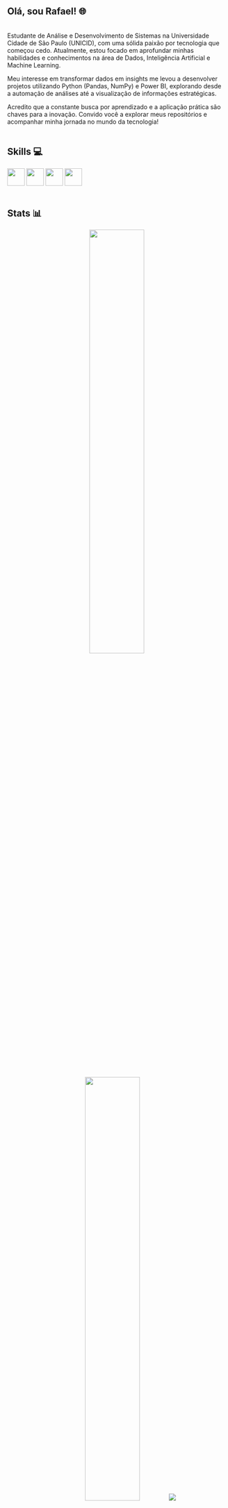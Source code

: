 ## Olá, sou Rafael! 🌐
<br>
Estudante de Análise e Desenvolvimento de Sistemas na Universidade Cidade de São Paulo (UNICID), com uma sólida paixão por tecnologia que começou cedo. Atualmente, estou focado em aprofundar minhas habilidades e conhecimentos na área de Dados, Inteligência Artificial e Machine Learning.

Meu interesse em transformar dados em insights me levou a desenvolver projetos utilizando Python (Pandas, NumPy) e Power BI, explorando desde a automação de análises até a visualização de informações estratégicas.

Acredito que a constante busca por aprendizado e a aplicação prática são chaves para a inovação. Convido você a explorar meus repositórios e acompanhar minha jornada no mundo da tecnologia!
<br>
<br>

## Skills 💻
  <img loading="lazy" src="https://cdn.jsdelivr.net/gh/devicons/devicon@latest/icons/python/python-original.svg" width="40" height="40"/> <img src="https://cdn.jsdelivr.net/gh/devicons/devicon@latest/icons/c/c-original.svg" width="40" height="40"/> <img src="https://cdn.jsdelivr.net/gh/devicons/devicon@latest/icons/java/java-original-wordmark.svg" width="40" height="40"/> <img src="https://cdn.jsdelivr.net/gh/devicons/devicon@latest/icons/git/git-original-wordmark.svg" width="40" height="40"/>
  <br>
  <br>

## Stats 📊
<p align="center">
  <img height="50%" width="auto" src ="https://github-readme-stats.vercel.app/api?username=boregs&show_icons=true&count_private=true&theme=darcula&hide_border=true&hide=issues,contribs&bg_color=00000000">
  <img height="50%" width="auto" src ="https://github-readme-stats.vercel.app/api/top-langs/?username=boregs&layout=compact&hide_border=true&theme=darcula&bg_color=00000000&langs_count=6&hide=jupyter%20notebook,tex,css,php&exclude_repo=Pacman-AI">
  <img src ="https://github-readme-streak-stats.herokuapp.com?user=boregs&theme=darcula&hide_border=true&background=FFFFFF00">
  <br>
  <br>
</p>
  
## Entre em contato comigo! 📩
<p align="center">
  <a href="https://www.instagram.com/boregs__/" target="_blank"><img loading="lazy" src="https://img.shields.io/badge/-Instagram-%23E4405F?style=for-the-badge&logo=instagram&logoColor=white" target="_blank"></a>
  <a href="https://www.linkedin.com/in/rafaelboregs/" target="_blank"><img loading="lazy" src="https://img.shields.io/badge/-LinkedIn-%230077B5?style=for-the-badge&logo=linkedin&logoColor=white" target="_blank"></a>
  <a href = "mailto:rafaborgesdasilva75@gmail.com"><img loading="lazy" src="https://img.shields.io/badge/Gmail-D14836?style=for-the-badge&logo=gmail&logoColor=white" target="_blank"></a>
</p>
